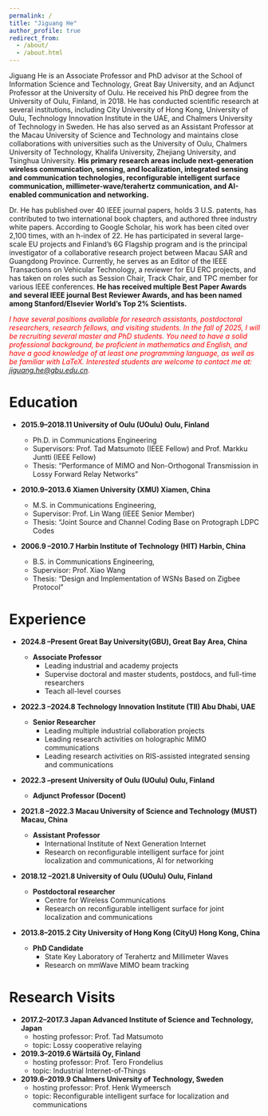 ```yaml
---
permalink: /
title: "Jiguang He"
author_profile: true
redirect_from: 
  - /about/
  - /about.html
---
```


Jiguang He is an Associate Professor and PhD advisor at the School of Information Science and Technology, Great Bay University, and an Adjunct Professor at the University of Oulu. He received his PhD degree from the University of Oulu, Finland, in 2018. He has conducted scientific research at several institutions, including City University of Hong Kong, University of Oulu, Technology Innovation Institute in the UAE, and Chalmers University of Technology in Sweden. He has also served as an Assistant Professor at the Macau University of Science and Technology and maintains close collaborations with universities such as the University of Oulu, Chalmers University of Technology, Khalifa University, Zhejiang University, and Tsinghua University. **His primary research areas include next-generation wireless communication, sensing, and localization, integrated sensing and communication technologies, reconfigurable intelligent surface communication, millimeter-wave/terahertz communication, and AI-enabled communication and networking.**

Dr. He has published over 40 IEEE journal papers, holds 3 U.S. patents, has contributed to two international book chapters, and authored three industry white papers. According to Google Scholar, his work has been cited over 2,100 times, with an h-index of 22. He has participated in several large-scale EU projects and Finland’s 6G Flagship program and is the principal investigator of a collaborative research project between Macau SAR and Guangdong Province. Currently, he serves as an Editor of the IEEE Transactions on Vehicular Technology, a reviewer for EU ERC projects, and has taken on roles such as Session Chair, Track Chair, and TPC member for various IEEE conferences. **He has received multiple Best Paper Awards and several IEEE journal Best Reviewer Awards, and has been named among Stanford/Elsevier World’s Top 2% Scientists.**

<span style="color: red;">*I have several positions available for research assistants, postdoctoral researchers, research fellows, and visiting students. In the fall of 2025, I will be recruiting several master and PhD students. You need to have a solid professional background, be proficient in mathematics and English, and have a good knowledge of at least one programming language, as well as be familiar with LaTeX. Interested students are welcome to contact me at: jiguang.he@gbu.edu.cn.*</span>


Education
======
* **2015.9–2018.11  University of Oulu (UOulu) Oulu, Finland**
  * Ph.D. in Communications Engineering
  * Supervisors: Prof. Tad Matsumoto (IEEE Fellow) and Prof. Markku Juntti (IEEE Fellow) 
  * Thesis: “Performance of MIMO and Non-Orthogonal Transmission in Lossy Forward Relay Networks”

* **2010.9–2013.6  Xiamen University (XMU) Xiamen, China**
  * M.S. in Communications Engineering,
  * Supervisor: Prof. Lin Wang (IEEE Senior Member) 
  * Thesis: “Joint Source and Channel Coding Base on Protograph LDPC Codes

* **2006.9 –2010.7  Harbin Institute of Technology (HIT) Harbin, China**
  * B.S. in Communications Engineering,
  * Supervisor: Prof. Xiao Wang 
  * Thesis: “Design and Implementation of WSNs Based on Zigbee Protocol”

Experience
======
* **2024.8 –Present  Great Bay University(GBU), Great Bay Area, China**
  * **Associate Professor**
    * Leading industrial and academy projects
    * Supervise doctoral and master students, postdocs, and full-time researchers
    * Teach all-level courses

* **2022.3 –2024.8  Technology Innovation Institute (TII) Abu Dhabi, UAE**
  * **Senior Researcher** 
    * Leading multiple industrial collaboration projects
    * Leading research activities on holographic MIMO communications
    * Leading research activities on RIS-assisted integrated sensing and communications

* **2022.3 –present  University of Oulu (UOulu) Oulu, Finland**
  * **Adjunct Professor (Docent)** 

* **2021.8 –2022.3  Macau University of Science and Technology (MUST) Macau, China**
  * **Assistant Professor** 
    * International Institute of Next Generation Internet
    * Research on reconfigurable intelligent surface for joint localization and communications, AI for networking

* **2018.12 –2021.8  University of Oulu (UOulu) Oulu, Finland**
  * **Postdoctoral researcher** 
    * Centre for Wireless Communications
    * Research on reconfigurable intelligent surface for joint localization and communications

* **2013.8–2015.2  City University of Hong Kong (CityU) Hong Kong, China**
  * **PhD Candidate**
    * State Key Laboratory of Terahertz and Millimeter Waves
    * Research on mmWave MIMO beam tracking

Research Visits
======
* **2017.2–2017.3  Japan Advanced Institute of Science and Technology, Japan**
  * hosting professor: Prof. Tad Matsumoto
  * topic: Lossy cooperative relaying
* **2019.3–2019.6  Wärtsilä Oy, Finland**
  * hosting professor: Prof. Tero Frondelius
  * topic: Industrial Internet-of-Things
* **2019.6–2019.9  Chalmers University of Technology, Sweden**
  * hosting professor: Prof. Henk Wymeersch
  * topic: Reconfigurable intelligent surface for localization and communications
